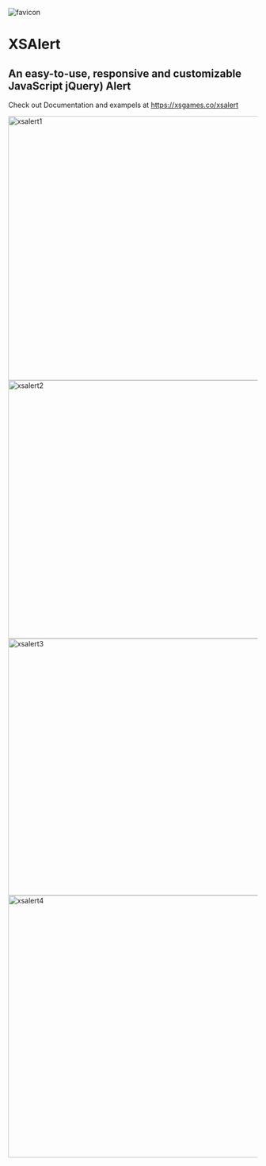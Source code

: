 
![favicon](https://user-images.githubusercontent.com/39766031/170673432-b0626d2f-4bf0-40d6-89b5-52af53ce2baf.png)

# XSAlert

## An easy-to-use, responsive and customizable JavaScript jQuery) Alert

Check out Documentation and exampels at https://xsgames.co/xsalert

<img width="533" alt="xsalert1" src="https://user-images.githubusercontent.com/39766031/170674252-b8803938-1a17-46c3-9300-386c204a7558.png">
<img width="521" alt="xsalert2" src="https://user-images.githubusercontent.com/39766031/170674617-298b0ac6-ed26-4dd2-8dcd-2c06728279fa.png">
<img width="518" alt="xsalert3" src="https://user-images.githubusercontent.com/39766031/170674626-5c0db18b-786b-458a-b0b4-a3d6cb047615.png">
<img width="529" alt="xsalert4" src="https://user-images.githubusercontent.com/39766031/170674629-7a4ce8b0-2478-4876-885f-e4064cb777cc.png">

